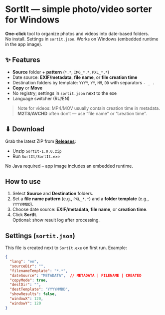 # SortIt — simple photo/video sorter for Windows

**One-click** tool to organize photos and videos into date-based folders.  
No install. Settings in `sortit.json`. Works on Windows (embedded runtime in the app image).

## ✨ Features
- **Source** folder + **pattern** (`*.*`, `IMG_*.*`, `PXL_*.*`)
- Date source: **EXIF/metadata**, **file name**, or **file creation time**
- Destination folders by template: `YYYY`, `YY`, `MM`, `DD` with separators `- _ .`
- **Copy** or **Move**
- No registry; settings in `sortit.json` next to the exe
- Language switcher (RU/EN)

> Note for videos: MP4/MOV usually contain creation time in metadata.  
> **M2TS/AVCHD** often don’t — use “file name” or “creation time”.

## ⬇ Download
Grab the latest ZIP from **[Releases](../../releases)**:
- Unzip `SortIt-1.0.0.zip`
- Run `SortIt/SortIt.exe`

No Java required – app image includes an embedded runtime.

## How to use
1. Select **Source** and **Destination** folders.
2. Set a **file name pattern** (e.g., `PXL_*.*`) and a **folder template** (e.g., `YYYYMMDD`).
3. Choose date source: **EXIF/metadata**, **file name**, or **creation time**.
4. Click **SortIt**.  
   Optional: show result log after processing.

## Settings (`sortit.json`)
This file is created next to `SortIt.exe` on first run. Example:
```json
{
  "lang": "en",
  "sourceDir": "",
  "filenameTemplate": "*.*",
  "dateSource": "METADATA",  // METADATA | FILENAME | CREATED
  "copyMode": true,
  "destDir": "",
  "destTemplate": "YYYYMMDD",
  "showResults": false,
  "windowX": 120,
  "windowY": 120
}
